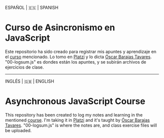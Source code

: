 ESPAÑOL | 🇪🇸 | SPANISH
# Curso de Asincronismo en JavaScript

Este repositorio ha sido creado para registrar mis apuntes y aprendizaje en el [curso](https://platzi.com/cursos/asincronismo-js/) mencionado. Lo tomo en [Platzi](platzi.com) y lo dicta [Óscar Barajas Tavares](https://gndx.dev/). "00-logsum.js" es dondes están los apuntes, y se subirán archivos de ejercicios de clase. 

------------
INGLÉS | 🇬🇧 | ENGLISH
# Asynchronous JavaScript Course  

This repository has been created to log my notes and learning in the mentioned [course](https://platzi.com/cursos/asincronismo-js/). I'm taking it in [Platzi](platzi.com) and it's taught by [Óscar Barajas Tavares](https://gndx.dev/). "00-logsum.js" is where the notes are, and class exercise files will be uploaded. 
